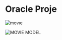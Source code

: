 # Oracle Proje 


![movıe](https://user-images.githubusercontent.com/71218414/105640991-b6338d00-5e92-11eb-8173-fdd84510165a.PNG)



![MOVIE MODEL](https://user-images.githubusercontent.com/71218414/105640992-b764ba00-5e92-11eb-9a1e-2d1194ef79d6.PNG)



